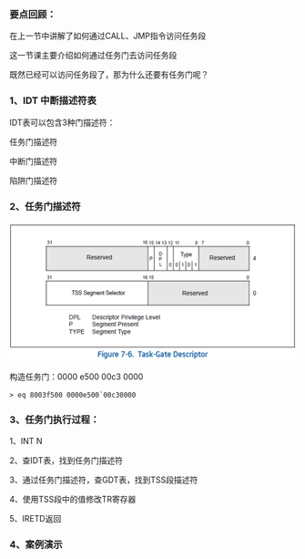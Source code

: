 ### 要点回顾：

在上一节中讲解了如何通过CALL、JMP指令访问任务段

这一节课主要介绍如何通过任务门去访问任务段

既然已经可以访问任务段了，那为什么还要有任务门呢？



### 1、IDT 中断描述符表

IDT表可以包含3种门描述符：

任务门描述符

中断门描述符

陷阱门描述符



### 2、任务门描述符

![](../images/01/微信截图_20240213163353.png)

构造任务门：0000 e500 00c3 0000

```
> eq 8003f500 0000e500`00c30000
```



### 3、任务门执行过程：

1、INT N

2、查IDT表，找到任务门描述符

3、通过任务门描述符，查GDT表，找到TSS段描述符

4、使用TSS段中的值修改TR寄存器

5、IRETD返回



### 4、案例演示
